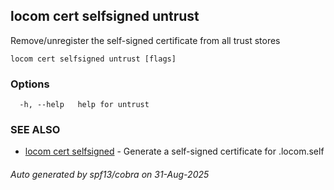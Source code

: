 ## locom cert selfsigned untrust

Remove/unregister the self-signed certificate from all trust stores

```
locom cert selfsigned untrust [flags]
```

### Options

```
  -h, --help   help for untrust
```

### SEE ALSO

* [locom cert selfsigned](locom_cert_selfsigned.md)	 - Generate a self-signed certificate for .locom.self

###### Auto generated by spf13/cobra on 31-Aug-2025
